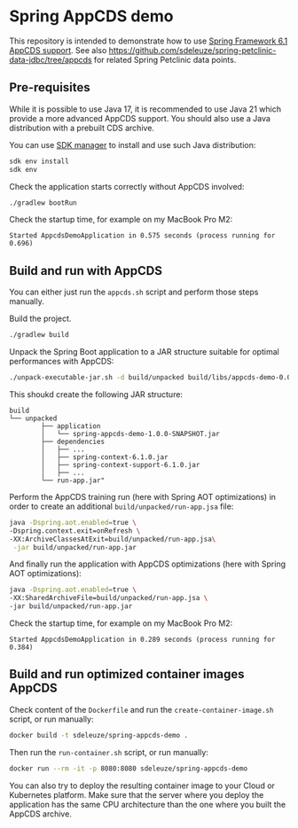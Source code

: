 # Spring AppCDS demo

This repository is intended to demonstrate how to use [Spring Framework 6.1 AppCDS support](https://docs.spring.io/spring-framework/reference/integration/class-data-sharing.html).
See also https://github.com/sdeleuze/spring-petclinic-data-jdbc/tree/appcds for related Spring Petclinic data points.

## Pre-requisites

While it is possible to use Java 17, it is recommended to use Java 21 which provide a more advanced AppCDS support.
You should also use a Java distribution with a prebuilt CDS archive.

You can use [SDK manager](https://sdkman.io/) to install and use such Java distribution:
```bash
sdk env install
sdk env
```

Check the application starts correctly without AppCDS involved:
```bash
./gradlew bootRun
```

Check the startup time, for example on my MacBook Pro M2:
```
Started AppcdsDemoApplication in 0.575 seconds (process running for 0.696)
```

## Build and run with AppCDS
 
You can either just run the `appcds.sh` script and perform those steps manually.

Build the project.
```bash
./gradlew build
```

Unpack the Spring Boot application to a JAR structure suitable for optimal performances with AppCDS:
```bash
./unpack-executable-jar.sh -d build/unpacked build/libs/appcds-demo-0.0.1-SNAPSHOT.jar
```

This shoukd create the following JAR structure:
```
build
└── unpacked
        ├── application
        │   └── spring-appcds-demo-1.0.0-SNAPSHOT.jar
        ├── dependencies
        │   ├── ...
        │   ├── spring-context-6.1.0.jar
        │   ├── spring-context-support-6.1.0.jar
        │   ├── ...
        └── run-app.jar"
```

Perform the AppCDS training run (here with Spring AOT optimizations) in order to create an additional `build/unpacked/run-app.jsa` file:
```bash
java -Dspring.aot.enabled=true \
-Dspring.context.exit=onRefresh \
-XX:ArchiveClassesAtExit=build/unpacked/run-app.jsa\
 -jar build/unpacked/run-app.jar
```

And finally run the application with AppCDS optimizations (here with Spring AOT optimizations):
```bash
java -Dspring.aot.enabled=true \
-XX:SharedArchiveFile=build/unpacked/run-app.jsa \
-jar build/unpacked/run-app.jar
```

Check the startup time, for example on my MacBook Pro M2:
```
Started AppcdsDemoApplication in 0.289 seconds (process running for 0.384)
```

## Build and run optimized container images AppCDS

Check content of the `Dockerfile` and run the `create-container-image.sh` script, or run manually:
```bash
docker build -t sdeleuze/spring-appcds-demo .
```

Then run the `run-container.sh` script, or run manually:
```bash
docker run --rm -it -p 8080:8080 sdeleuze/spring-appcds-demo
```

You can also try to deploy the resulting container image to your Cloud or Kubernetes platform.
Make sure that the server where you deploy the application has the same CPU architecture than the one where you built the AppCDS archive.